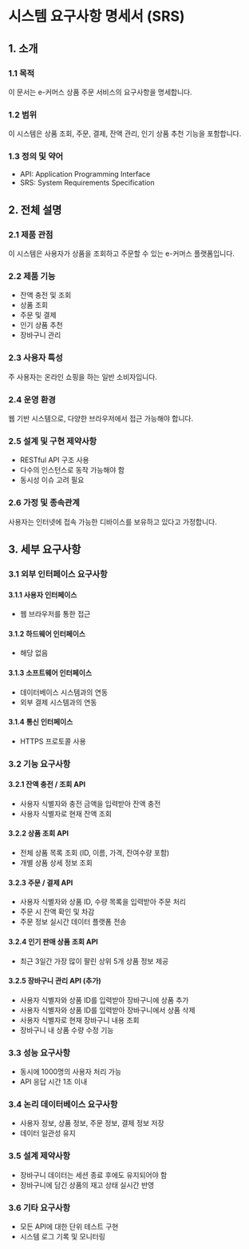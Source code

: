 # 시스템 요구사항 명세서 (SRS)

## 1. 소개

### 1.1 목적
이 문서는 e-커머스 상품 주문 서비스의 요구사항을 명세합니다.

### 1.2 범위
이 시스템은 상품 조회, 주문, 결제, 잔액 관리, 인기 상품 추천 기능을 포함합니다.

### 1.3 정의 및 약어
- API: Application Programming Interface
- SRS: System Requirements Specification

## 2. 전체 설명

### 2.1 제품 관점
이 시스템은 사용자가 상품을 조회하고 주문할 수 있는 e-커머스 플랫폼입니다.

### 2.2 제품 기능
- 잔액 충전 및 조회
- 상품 조회
- 주문 및 결제
- 인기 상품 추천
- 장바구니 관리

### 2.3 사용자 특성
주 사용자는 온라인 쇼핑을 하는 일반 소비자입니다.

### 2.4 운영 환경
웹 기반 시스템으로, 다양한 브라우저에서 접근 가능해야 합니다.

### 2.5 설계 및 구현 제약사항
- RESTful API 구조 사용
- 다수의 인스턴스로 동작 가능해야 함
- 동시성 이슈 고려 필요

### 2.6 가정 및 종속관계
사용자는 인터넷에 접속 가능한 디바이스를 보유하고 있다고 가정합니다.

## 3. 세부 요구사항

### 3.1 외부 인터페이스 요구사항
#### 3.1.1 사용자 인터페이스
- 웹 브라우저를 통한 접근

#### 3.1.2 하드웨어 인터페이스
- 해당 없음

#### 3.1.3 소프트웨어 인터페이스
- 데이터베이스 시스템과의 연동
- 외부 결제 시스템과의 연동

#### 3.1.4 통신 인터페이스
- HTTPS 프로토콜 사용

### 3.2 기능 요구사항
#### 3.2.1 잔액 충전 / 조회 API
- 사용자 식별자와 충전 금액을 입력받아 잔액 충전
- 사용자 식별자로 현재 잔액 조회

#### 3.2.2 상품 조회 API
- 전체 상품 목록 조회 (ID, 이름, 가격, 잔여수량 포함)
- 개별 상품 상세 정보 조회

#### 3.2.3 주문 / 결제 API
- 사용자 식별자와 상품 ID, 수량 목록을 입력받아 주문 처리
- 주문 시 잔액 확인 및 차감
- 주문 정보 실시간 데이터 플랫폼 전송

#### 3.2.4 인기 판매 상품 조회 API
- 최근 3일간 가장 많이 팔린 상위 5개 상품 정보 제공

#### 3.2.5 장바구니 관리 API (추가)
- 사용자 식별자와 상품 ID를 입력받아 장바구니에 상품 추가
- 사용자 식별자와 상품 ID를 입력받아 장바구니에서 상품 삭제
- 사용자 식별자로 현재 장바구니 내용 조회
- 장바구니 내 상품 수량 수정 기능


### 3.3 성능 요구사항
- 동시에 1000명의 사용자 처리 가능
- API 응답 시간 1초 이내

### 3.4 논리 데이터베이스 요구사항
- 사용자 정보, 상품 정보, 주문 정보, 결제 정보 저장
- 데이터 일관성 유지

### 3.5 설계 제약사항
- 장바구니 데이터는 세션 종료 후에도 유지되어야 함
- 장바구니에 담긴 상품의 재고 상태 실시간 반영

### 3.6 기타 요구사항
- 모든 API에 대한 단위 테스트 구현
- 시스템 로그 기록 및 모니터링